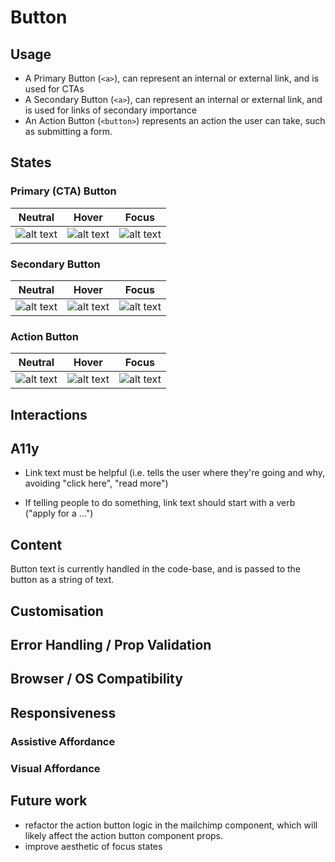 # Button

## Usage

- A Primary Button (```<a>```), can represent an internal or external link, and is used for CTAs
- A Secondary Button  (```<a>```), can represent an internal or external link, and is used for links of secondary importance
- An Action Button (```<button>```) represents an action the user can take, such as submitting a form. 

## States

### Primary (CTA) Button

| Neutral    |  Hover  | Focus |
| ------------- |-------------| -----|
| ![alt text](https://i.ibb.co/tb1qyt3/Screenshot-2020-06-05-at-16-01-04.png "Neutral")     | ![alt text](https://i.ibb.co/1JCK2Yt/Screenshot-2020-06-05-at-16-01-11.png "Hover") |![alt text](https://i.ibb.co/Y3sQ5Qr/Screenshot-2020-06-05-at-16-06-47.png "Focus") | 

### Secondary Button

| Neutral    |  Hover  | Focus |
| ------------- |-------------| -----|
| ![alt text](https://i.ibb.co/f0GrNm5/Screenshot-2020-06-05-at-16-13-19.png "Neutral")     | ![alt text](https://i.ibb.co/pwhSWHZ/Screenshot-2020-06-05-at-16-05-46.png "Hover") |![alt text](https://i.ibb.co/XSQZTn5/Screenshot-2020-06-05-at-16-07-05.png "Focus") | 

### Action Button

| Neutral    |  Hover  | Focus |
| ------------- |-------------| -----|
| ![alt text](https://i.ibb.co/x6BrDL1/Screenshot-2020-06-05-at-16-16-13.png "Neutral")     | ![alt text](https://i.ibb.co/6W7K2hg/Screenshot-2020-06-05-at-16-07-17.png "Hover") |![alt text](https://i.ibb.co/Lgsw8LK/Screenshot-2020-06-05-at-16-08-27.png "Focus") | 

## Interactions

## A11y 

- Link text must be helpful (i.e. tells the user where they're going and why, avoiding "click here", "read more")

- If telling people to do something, link text should start with a verb ("apply for a ...")

## Content 

Button text is currently handled in the code-base, and is passed to the button as a string of text. 

## Customisation

## Error Handling / Prop Validation

## Browser / OS Compatibility 

## Responsiveness 

### Assistive Affordance

### Visual Affordance

## Future work

- refactor the action button logic in the mailchimp component, which will likely affect the action button component props. 
- improve aesthetic of focus states